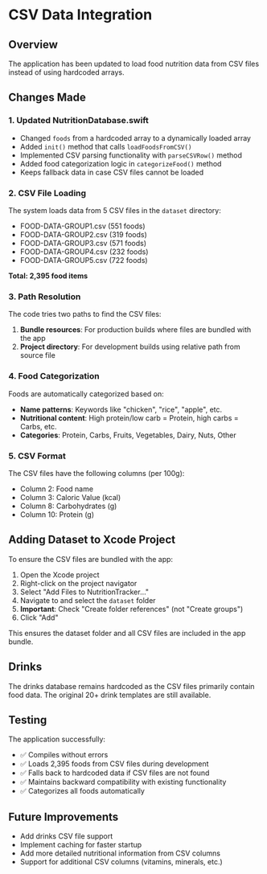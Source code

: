 # CSV Data Integration

## Overview
The application has been updated to load food nutrition data from CSV files instead of using hardcoded arrays.

## Changes Made

### 1. Updated NutritionDatabase.swift
- Changed `foods` from a hardcoded array to a dynamically loaded array
- Added `init()` method that calls `loadFoodsFromCSV()`
- Implemented CSV parsing functionality with `parseCSVRow()` method
- Added food categorization logic in `categorizeFood()` method
- Keeps fallback data in case CSV files cannot be loaded

### 2. CSV File Loading
The system loads data from 5 CSV files in the `dataset` directory:
- FOOD-DATA-GROUP1.csv (551 foods)
- FOOD-DATA-GROUP2.csv (319 foods)
- FOOD-DATA-GROUP3.csv (571 foods)
- FOOD-DATA-GROUP4.csv (232 foods)
- FOOD-DATA-GROUP5.csv (722 foods)

**Total: 2,395 food items**

### 3. Path Resolution
The code tries two paths to find the CSV files:
1. **Bundle resources**: For production builds where files are bundled with the app
2. **Project directory**: For development builds using relative path from source file

### 4. Food Categorization
Foods are automatically categorized based on:
- **Name patterns**: Keywords like "chicken", "rice", "apple", etc.
- **Nutritional content**: High protein/low carb = Protein, high carbs = Carbs, etc.
- **Categories**: Protein, Carbs, Fruits, Vegetables, Dairy, Nuts, Other

### 5. CSV Format
The CSV files have the following columns (per 100g):
- Column 2: Food name
- Column 3: Caloric Value (kcal)
- Column 8: Carbohydrates (g)
- Column 10: Protein (g)

## Adding Dataset to Xcode Project

To ensure the CSV files are bundled with the app:

1. Open the Xcode project
2. Right-click on the project navigator
3. Select "Add Files to NutritionTracker..."
4. Navigate to and select the `dataset` folder
5. **Important**: Check "Create folder references" (not "Create groups")
6. Click "Add"

This ensures the dataset folder and all CSV files are included in the app bundle.

## Drinks
The drinks database remains hardcoded as the CSV files primarily contain food data. The original 20+ drink templates are still available.

## Testing
The application successfully:
- ✅ Compiles without errors
- ✅ Loads 2,395 foods from CSV files during development
- ✅ Falls back to hardcoded data if CSV files are not found
- ✅ Maintains backward compatibility with existing functionality
- ✅ Categorizes all foods automatically

## Future Improvements
- Add drinks CSV file support
- Implement caching for faster startup
- Add more detailed nutritional information from CSV columns
- Support for additional CSV columns (vitamins, minerals, etc.)
